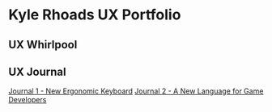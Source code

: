 # Kyle Rhoads UX Portfolio


## UX Whirlpool


## UX Journal
[Journal 1 - New Ergonomic Keyboard](/Journal1/README.md)
[Journal 2 - A New Language for Game Developers](/Journal2/README.md)

